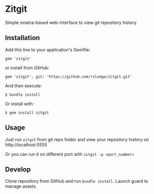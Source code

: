 # Zitgit

Simple sinatra-based web-interface to view git repository history

## Installation

Add this line to your application's Gemfile:

    gem 'zitgit'

or install from GitHub:

    gem 'zitgit', git: 'https://github.com/rsludge/zitgit.git'

And then execute:

    $ bundle install

Or install with:

    $ gem install zitgit

## Usage

Just run `zitgit` from git repo folder and view your repository history on http://localhost:5555

Or you can run it on different port with `zitgit -p <port_number>`

## Develop

Clone repository from GitHub and run `bundle install`. Launch guard to manage assets.
